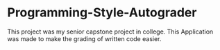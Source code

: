 # Programming-Style-Autograder
This project was my senior capstone project in college. This Application was made to make the grading of written code easier.
